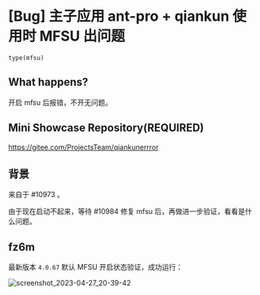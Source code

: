# [Bug] 主子应用 ant-pro + qiankun 使用时 MFSU 出问题

`type(mfsu)`

## What happens?

开启 mfsu 后报错，不开无问题。

## Mini Showcase Repository(REQUIRED)

https://gitee.com/ProjectsTeam/qiankunerrror

## 背景

来自于 #10973 。

由于现在启动不起来，等待 #10984 修复 mfsu 后，再做进一步验证，看看是什么问题。

## fz6m

最新版本 `4.0.67` 默认 MFSU 开启状态验证，成功运行：

![screenshot_2023-04-27_20-39-42](https://user-images.githubusercontent.com/59400654/234864545-66d77a38-f543-4469-b808-1eb545dc53be.png)
